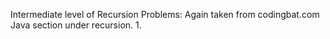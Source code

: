 Intermediate level of Recursion Problems:
Again taken from codingbat.com Java section under recursion.
1.